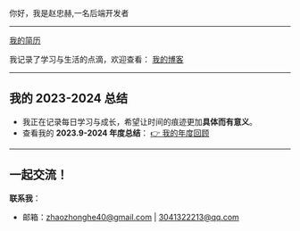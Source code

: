 你好，我是赵忠赫,一名后端开发者

---

[我的简历](https://github.com/Zhonghe-zhao/-/blob/main/README.md)

我记录了学习与生活的点滴，欢迎查看：
[我的博客](https://blog.zhaozhonghe.me)

---

## 我的 2023-2024 总结

* 我正在记录每日学习与成长，希望让时间的痕迹更加**具体而有意义**。
* 查看我的 **2023.9-2024 年度总结**：
  [👉 我的年度回顾](https://github.com/Whuichenggong/2024/blob/main/README.md)

---

## 一起交流！

<p align="left">
  <a hre
   
 **联系我**：
 
  * 邮箱：[zhaozhonghe40@gmail.com](mailto:zhaozhonghe40@gmail.com) | [3041322213@qq.com](mailto:3041322213@qq.com)

  
